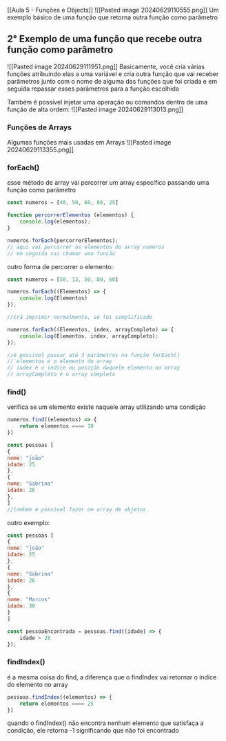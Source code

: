 [[Aula 5 - Funções e Objects]]
![[Pasted image 20240629110555.png]]
Um exemplo básico de uma função que retorna outra função como parâmetro

## 2° Exemplo de uma função que recebe outra função como parâmetro
![[Pasted image 20240629111951.png]]
Basicamente, você cria várias funções atribuindo elas a uma variável e cria outra função que vai receber parâmetros junto com o nome de alguma das funções que foi criada e em seguida repassar esses parâmetros para a função escolhida


Também é possível injetar uma operação ou comandos dentro de uma função de alta ordem:
![[Pasted image 20240629113013.png]]


### Funções de Arrays
Algumas funções mais usadas em Arrays
![[Pasted image 20240629113355.png]]

### forEach()
esse método de array vai percorrer um array específico passando uma função como parâmetro
```jsx
const numeros = [40, 50, 60, 80, 25]

function percorrerElementos (elementos) {
	console.log(elementos);
}

numeros.forEach(percorrerElementos);
// aqui vai percorrer os elementos do array numeros 
// em seguida vai chamar uma função

```
outro forma de percorrer o elemento:
```jsx
const numeros = [50, 13, 50, 80, 60]

numeros.forEach((Elementos) => {
	console.log(Elementos)
});

//irá imprimir normalmente, só foi simplificado 
```

```jsx
numeros.forEach((Elementos, index, arrayCompleto) => {
	console.log(Elementos, index, arrayCompleto);
});

//é possivel passar até 3 parâmetros na função forEach()
// elementos é o elemento do array
// index é o indice ou posição daquele elemento no array
// arrayCompleto é o array completo 
```

### find()
verifica se um elemento existe naquele array utilizando uma condição
```jsx
numeros.find((elementos) => {
	return elementos ==== 10
})

const pessoas [
{
nome: "joão"
idade: 25
},
{
nome: "Sabrina"
idade: 26
},
]
//também é possivel fazer um array de objetos
```
outro exemplo:
```jsx
const pessoas [
{
nome: "joão"
idade: 25
},
{
nome: "Sabrina"
idade: 26
},
{
nome: "Marcos"
idade: 30
}
]

const pessoaEncontrada = pessoas.find((idade) => {
	idade > 28
});
```
### findIndex()
é a mesma coisa do find, a diferença que o findIndex vai retornar o índice do elemento no array
```jsx
pessoas.findIndex((elementos) => {
	return elementos ==== 25
})
```
quando o findIndex() não encontra nenhum elemento que satisfaça a condição, ele retorna -1
significando que não foi encontrado





